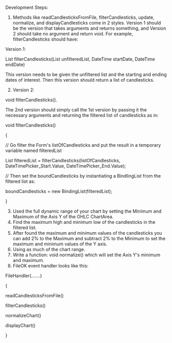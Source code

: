 Development Steps:

1) Methods like readCandlesticksFromFile, filterCandlesticks, update, normalize, and displayCandlesticks come in 2 styles. 
Version 1 should be the version that takes arguments and returns something, and Version 2 should take no argument and return void. 
For example, filterCandlesticks should have:

Version 1:

List<Candlestick> filterCandlesticks(List<Candlestick> unfilteredList, DateTime startDate, DateTime endDate)

This version needs to be given the unfiltered list and the starting and ending dates of interest. Then this version should return a list of candlesticks.

2) Version 2:

void filterCandlesticks().

The 2nd version should simply call the 1st version by passing it the necessary arguments and returning the filtered list of candlesticks as in:

void filterCandlesticks()

{

  // Go filter the Form's listOfCandlesticks and put the result in a temporary variable named filteredList

  List<Candlestick> filteredList = filterCandlesticks(listOfCandlesticks, DateTimePicker_Start.Value, DateTimePicker_End.Value);

  // Then set the boundCandlesticks by instantiating a BindlingList from the filtered list as:

  boundCandlesticks = new BindingList(filteredList);

}

3) Used the full dynamic range of your chart by setting the Minimum and Maximum of the Axis Y of the OHLC ChartArea.
4) Find the maximum high and minimum low of the candlesticks in the filtered list.
5) After found the maximum and minimum values of the candlesticks you can add 2% to the Maximum and subtract 2% to the Minimum to set the maximum and minimum values of the Y axis.
6) Using as much of the chart range.
7) Write a function: void normalize() which will set the Axis Y's minimum and maximum.
8) FileOK event handler looks like this:

FileHandler(.......)

{

   readCandlesticksFromFile()

   filterCandlesticks()

   normalizeChart()

   displayChart()

}
